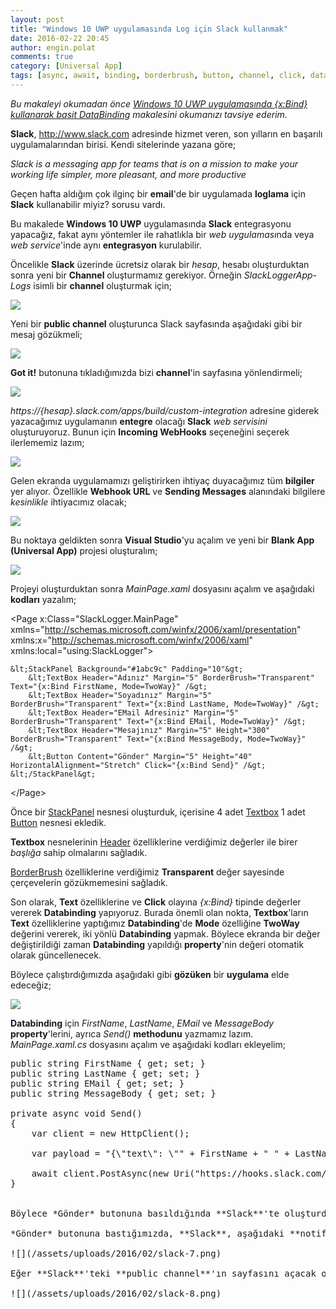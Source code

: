 ```yaml
---
layout: post
title: "Windows 10 UWP uygulamasında Log için Slack kullanmak"
date: 2016-02-22 20:45
author: engin.polat
comments: true
category: [Universal App]
tags: [async, await, binding, borderbrush, button, channel, click, databinding, entegrasyon, event, header, horizontalalignment, httpclient, httpstringcontent, mainpage, margin, mode, postasync, property, public, slack, stackpanel, text, textbox, twoway, universal app, uwp, visual studio, webhook, windows10, xbind, xaml, xaml.cs]
---
```

*Bu makaleyi okumadan önce <a href="http://www.enginpolat.com/windows-10-uwp-uygulamasinda-xbind-kullanarak-basit-databinding/" target="_blank">Windows 10 UWP uygulamasında {x:Bind} kullanarak basit DataBinding</a> makalesini okumanızı tavsiye ederim.*

**Slack**, <a href="http://www.slack.com" target="_blank">http://www.slack.com</a> adresinde hizmet veren, son yılların en başarılı uygulamalarından birisi. Kendi sitelerinde yazana göre;

*Slack is a messaging app for teams that is on a mission to make your working life simpler, more pleasant, and more productive*

Geçen hafta aldığım çok ilginç bir **email**'de bir uygulamada **loglama** için **Slack** kullanabilir miyiz? sorusu vardı.

Bu makalede **Windows 10 UWP** uygulamasında **Slack** entegrasyonu yapacağız, fakat aynı yöntemler ile rahatlıkla bir *web uygulaması*nda veya *web service*'inde aynı **entegrasyon** kurulabilir.

Öncelikle **Slack** üzerinde ücretsiz olarak bir *hesap*, hesabı oluşturduktan sonra yeni bir **Channel** oluşturmamız gerekiyor. Örneğin *SlackLoggerApp-Logs* isimli bir **channel** oluşturmak için;

![](/assets/uploads/2016/02/slack-1.png)

Yeni bir **public channel** oluşturunca Slack sayfasında aşağıdaki gibi bir mesaj gözükmeli;

![](/assets/uploads/2016/02/slack-2.png)

**Got it!** butonuna tıkladığımızda bizi **channel**'in sayfasına yönlendirmeli;

![](/assets/uploads/2016/02/slack-3.png)

*https://{hesap}.slack.com/apps/build/custom-integration* adresine giderek yazacağımız uygulamanın **entegre** olacağı **Slack** *web servisini* oluşturuyoruz. Bunun için **Incoming WebHooks** seçeneğini seçerek ilerlememiz lazım;

![](/assets/uploads/2016/02/slack-4.png)

Gelen ekranda uygulamamızı geliştirirken ihtiyaç duyacağımız tüm **bilgiler** yer alıyor. Özellikle **Webhook URL** ve **Sending Messages** alanındaki bilgilere *kesinlikle* ihtiyacımız olacak;

![](/assets/uploads/2016/02/slack-5.png)

Bu noktaya geldikten sonra **Visual Studio**'yu açalım ve yeni bir **Blank App (Universal App)** projesi oluşturalım;

![](/assets/uploads/2016/02/slack-9.png)

Projeyi oluşturduktan sonra *MainPage.xaml* dosyasını açalım ve aşağıdaki **kodları** yazalım;



&lt;Page
    x:Class="SlackLogger.MainPage"
    xmlns="http://schemas.microsoft.com/winfx/2006/xaml/presentation"
    xmlns:x="http://schemas.microsoft.com/winfx/2006/xaml"
    xmlns:local="using:SlackLogger"&gt;

    &lt;StackPanel Background="#1abc9c" Padding="10"&gt;
        &lt;TextBox Header="Adınız" Margin="5" BorderBrush="Transparent" Text="{x:Bind FirstName, Mode=TwoWay}" /&gt;
        &lt;TextBox Header="Soyadınız" Margin="5" BorderBrush="Transparent" Text="{x:Bind LastName, Mode=TwoWay}" /&gt;
        &lt;TextBox Header="EMail Adresiniz" Margin="5" BorderBrush="Transparent" Text="{x:Bind EMail, Mode=TwoWay}" /&gt;
        &lt;TextBox Header="Mesajınız" Margin="5" Height="300" BorderBrush="Transparent" Text="{x:Bind MessageBody, Mode=TwoWay}" /&gt;
        &lt;Button Content="Gönder" Margin="5" Height="40" HorizontalAlignment="Stretch" Click="{x:Bind Send}" /&gt;
    &lt;/StackPanel&gt;

&lt;/Page&gt;</pre>

Önce bir <a href="http://msdn.microsoft.com/library/windows/apps/windows.ui.xaml.controls.stackpanel" target="_blank">StackPanel</a> nesnesi oluşturduk, içerisine 4 adet <a href="https://msdn.microsoft.com/library/windows/apps/windows.ui.xaml.controls.textbox" target="_blank">Textbox</a> 1 adet <a href="https://msdn.microsoft.com/library/windows/apps/windows.ui.xaml.controls.button" target="_blank">Button</a> nesnesi ekledik.

**Textbox** nesnelerinin <a href="https://msdn.microsoft.com/library/windows/apps/windows.ui.xaml.controls.textbox.header" target="_blank">Header</a> özelliklerine verdiğimiz değerler ile birer *başlığa* sahip olmalarını sağladık.

<a href="http://msdn.microsoft.com/library/windows/apps/windows.ui.xaml.controls.control.borderbrush" target="_blank">BorderBrush</a> özelliklerine verdiğimiz **Transparent** değer sayesinde çerçevelerin gözükmemesini sağladık.

Son olarak, **Text** özelliklerine ve **Click** olayına *{x:Bind}* tipinde değerler vererek **Databinding** yapıyoruz. Burada önemli olan nokta, **Textbox**'ların **Text** özelliklerine yaptığımız **Databinding**'de **Mode** özelliğine **TwoWay** değerini vererek, iki yönlü **Databinding** yapmak. Böylece ekranda bir değer değiştirildiği zaman **Databinding** yapıldığı **property**'nin değeri otomatik olarak güncellenecek.

Böylece çalıştırdığımızda aşağıdaki gibi **gözüken** bir **uygulama** elde edeceğiz;

![](/assets/uploads/2016/02/slack-6.png)

**Databinding** için *FirstName*, *LastName*, *EMail* ve *MessageBody* **property**'lerini, ayrıca *Send()* **methodunu** yazmamız lazım. *MainPage.xaml.cs* dosyasını açalım ve aşağıdaki kodları ekleyelim;

<pre class="brush:csharp">public string FirstName { get; set; }
public string LastName { get; set; }
public string EMail { get; set; }
public string MessageBody { get; set; }

private async void Send()
{
    var client = new HttpClient();

    var payload = "{\"text\": \"" + FirstName + " " + LastName + "(" + EMail + ") : " + MessageBody + "\"}";

    await client.PostAsync(new Uri("https://hooks.slack.com/services/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"), new HttpStringContent(payload));
}


Böylece *Gönder* butonuna basıldığında **Slack**'te oluşturduğumuz **public channel**'ın **web service**'ine istediğimiz bilgiyi gönderebileceğiz. Bu makaledeki örnekte *Ad Soyad (EMail) : Message* formatında bilgiyi *Windows.Web.Http* **namespace**'i altında yeralan <a href="http://msdn.microsoft.com/library/windows/apps/windows.web.http.httpclient" target="_blank">HttpClient</a> sınıfının <a href="http://msdn.microsoft.com/library/windows/apps/windows.web.http.httpclient.postasync" target="_blank">PostAsync()</a> methoduna <a href="http://msdn.microsoft.com/library/windows/apps/windows.web.http.httpstringcontent" target="_blank">HttpStringContent</a> tipinde gönderiyoruz.

*Gönder* butonuna bastığımızda, **Slack**, aşağıdaki **notification**'ı gösterecek;

![](/assets/uploads/2016/02/slack-7.png)

Eğer **Slack**'teki **public channel**'ın sayfasını açacak olursak, orada da *mesajı* görebileceğiz;

![](/assets/uploads/2016/02/slack-8.png)

